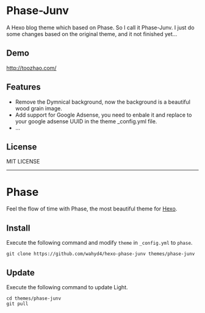 # Phase-Junv  

A Hexo blog theme which based on Phase. So I call it Phase-Junv.
I just do some changes based on the original theme, and it not finished yet...

## Demo

<http://toozhao.com/>

## Features

* Remove the Dymnical background, now the background is a beautiful wood grain image.  
* Add support for Google Adsense, you need to enbale it and replace to your google adsense UUID in the theme _config.yml file.  
* ...

## License

MIT LICENSE

<hr>

# Phase

Feel the flow of time with Phase, the most beautiful theme for [Hexo].

## Install

Execute the following command and modify `theme` in `_config.yml` to `phase`.

```
git clone https://github.com/wahyd4/hexo-phase-junv themes/phase-junv
```

## Update

Execute the following command to update Light.

```
cd themes/phase-junv
git pull
```

[Hexo]: http://zespia.tw/hexo
